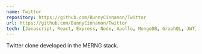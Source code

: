 ```yaml
---
name: Twittor
repository: https://github.com/BunnyCinnamon/Twittor
url: https://github.com/BunnyCinnamon/Twittor
tech: [Javascript, React, Express, Node, Apollo, MongoDB, GraphQL, JWT]
---
```

 Twitter clone developed in the MERNG stack.